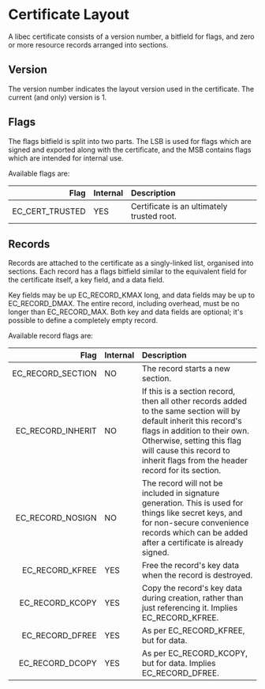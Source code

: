 # Certificate Layout
A libec certificate consists of a version number, a bitfield for flags, and zero or more resource records arranged into sections.

## Version
The version number indicates the layout version used in the certificate. The current (and only) version is 1.

## Flags
The flags bitfield is split into two parts. The LSB is used for flags which are signed and exported along with the certificate, and the MSB contains flags which are intended for internal use.

Available flags are:

Flag | Internal | Description
--: | :-- | :--
EC_CERT_TRUSTED | YES | Certificate is an ultimately trusted root.

## Records
Records are attached to the certificate as a singly-linked list, organised into sections. Each record has a flags bitfield similar to the equivalent field for the certificate itself, a key field, and a data field.

Key fields may be up EC_RECORD_KMAX long, and data fields may be up to EC_RECORD_DMAX. The entire record, including overhead, must be no longer than EC_RECORD_MAX. Both key and data fields are optional; it's possible to define a completely empty record.

Available record flags are:

Flag | Internal | Description
--: | :-- | :--
EC_RECORD_SECTION | NO | The record starts a new section.
EC_RECORD_INHERIT | NO | If this is a section record, then all other records added to the same section will by default inherit this record's flags in addition to their own. Otherwise, setting this flag will cause this record to inherit flags from the header record for its section.
EC_RECORD_NOSIGN | NO | The record will not be included in signature generation. This is used for things like secret keys, and for non-secure convenience records which can be added after a certificate is already signed.
EC_RECORD_KFREE | YES | Free the record's key data when the record is destroyed.
EC_RECORD_KCOPY | YES | Copy the record's key data during creation, rather than just referencing it. Implies EC_RECORD_KFREE.
EC_RECORD_DFREE | YES | As per EC_RECORD_KFREE, but for data.
EC_RECORD_DCOPY | YES | As per EC_RECORD_KCOPY, but for data. Implies EC_RECORD_DFREE.